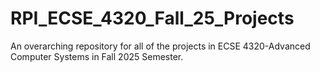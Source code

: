 # RPI_ECSE_4320_Fall_25_Projects
An overarching repository for all of the projects in ECSE 4320-Advanced Computer Systems in Fall 2025 Semester.

